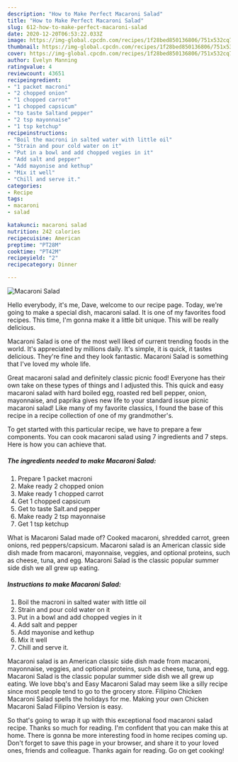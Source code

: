 ```yaml
---
description: "How to Make Perfect Macaroni Salad"
title: "How to Make Perfect Macaroni Salad"
slug: 612-how-to-make-perfect-macaroni-salad
date: 2020-12-20T06:53:22.033Z
image: https://img-global.cpcdn.com/recipes/1f28bed850136806/751x532cq70/macaroni-salad-recipe-main-photo.jpg
thumbnail: https://img-global.cpcdn.com/recipes/1f28bed850136806/751x532cq70/macaroni-salad-recipe-main-photo.jpg
cover: https://img-global.cpcdn.com/recipes/1f28bed850136806/751x532cq70/macaroni-salad-recipe-main-photo.jpg
author: Evelyn Manning
ratingvalue: 4
reviewcount: 43651
recipeingredient:
- "1 packet macroni"
- "2 chopped onion"
- "1 chopped carrot"
- "1 chopped capsicum"
- "to taste Saltand pepper"
- "2 tsp mayonnaise"
- "1 tsp ketchup"
recipeinstructions:
- "Boil the macroni in salted water with little oil"
- "Strain and pour cold water on it"
- "Put in a bowl and add chopped vegies in it"
- "Add salt and pepper"
- "Add mayonise and kethup"
- "Mix it well"
- "Chill and serve it."
categories:
- Recipe
tags:
- macaroni
- salad

katakunci: macaroni salad 
nutrition: 242 calories
recipecuisine: American
preptime: "PT28M"
cooktime: "PT42M"
recipeyield: "2"
recipecategory: Dinner

---
```



![Macaroni Salad](https://img-global.cpcdn.com/recipes/1f28bed850136806/751x532cq70/macaroni-salad-recipe-main-photo.jpg)

Hello everybody, it's me, Dave, welcome to our recipe page. Today, we're going to make a special dish, macaroni salad. It is one of my favorites food recipes. This time, I'm gonna make it a little bit unique. This will be really delicious.

Macaroni Salad is one of the most well liked of current trending foods in the world. It's appreciated by millions daily. It's simple, it is quick, it tastes delicious. They're fine and they look fantastic. Macaroni Salad is something that I've loved my whole life.

Great macaroni salad and definitely classic picnic food! Everyone has their own take on these types of things and I adjusted this. This quick and easy macaroni salad with hard boiled egg, roasted red bell pepper, onion, mayonnaise, and paprika gives new life to your standard issue picnic macaroni salad! Like many of my favorite classics, I found the base of this recipe in a recipe collection of one of my grandmother&#39;s.


To get started with this particular recipe, we have to prepare a few components. You can cook macaroni salad using 7 ingredients and 7 steps. Here is how you can achieve that.

<!--inarticleads1-->

##### The ingredients needed to make Macaroni Salad:

1. Prepare 1 packet macroni
1. Make ready 2 chopped onion
1. Make ready 1 chopped carrot
1. Get 1 chopped capsicum
1. Get to taste Salt.and pepper
1. Make ready 2 tsp mayonnaise
1. Get 1 tsp ketchup


What is Macaroni Salad made of? Cooked macaroni, shredded carrot, green onions, red peppers/capsicum. Macaroni salad is an American classic side dish made from macaroni, mayonnaise, veggies, and optional proteins, such as cheese, tuna, and egg. Macaroni Salad is the classic popular summer side dish we all grew up eating. 

<!--inarticleads2-->

##### Instructions to make Macaroni Salad:

1. Boil the macroni in salted water with little oil
1. Strain and pour cold water on it
1. Put in a bowl and add chopped vegies in it
1. Add salt and pepper
1. Add mayonise and kethup
1. Mix it well
1. Chill and serve it.


Macaroni salad is an American classic side dish made from macaroni, mayonnaise, veggies, and optional proteins, such as cheese, tuna, and egg. Macaroni Salad is the classic popular summer side dish we all grew up eating. We love bbq&#39;s and Easy Macaroni Salad may seem like a silly recipe since most people tend to go to the grocery store. Filipino Chicken Macaroni Salad spells the holidays for me. Making your own Chicken Macaroni Salad Filipino Version is easy. 

So that's going to wrap it up with this exceptional food macaroni salad recipe. Thanks so much for reading. I'm confident that you can make this at home. There is gonna be more interesting food in home recipes coming up. Don't forget to save this page in your browser, and share it to your loved ones, friends and colleague. Thanks again for reading. Go on get cooking!
